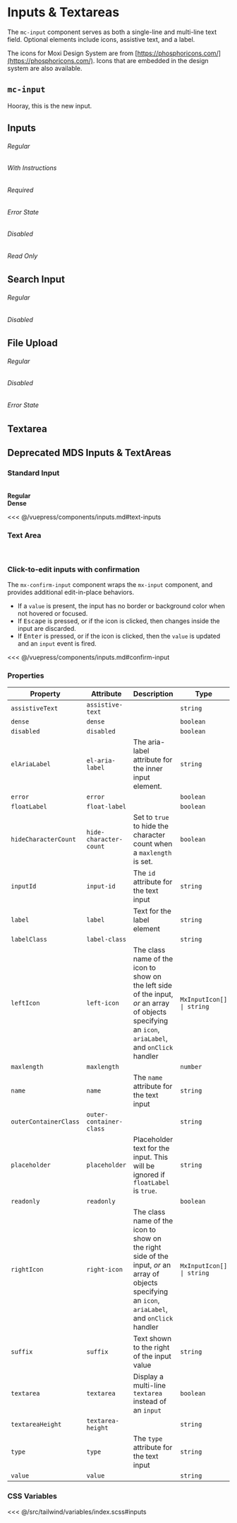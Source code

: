 # Inputs & Textareas

The `mc-input` component serves as both a single-line and multi-line text field. Optional elements
include icons, assistive text, and a label.

The icons for Moxi Design System are from [https://phosphoricons.com/](https://phosphoricons.com/).
Icons that are embedded in the design system are also available.

## `mc-input`

Hooray, this is the new input.

## Inputs

<section class="mds">
  <div class="grid grid-cols-1 lg:grid-cols-2 gap-16 mt-10">
    <div class="my-2">
      <h6 class="emphasis mb-10">Regular</h6>
      <mc-input type="text" label="Label" placeholder="Placeholder"></mc-input>
    </div>
    <div class="my-2">
      <h6 class="emphasis mb-10">With Instructions</h6>
      <mc-input type="text" label="Label" placeholder="Placeholder" instructions="These are instructions..."></mc-input>
    </div>
    <div class="my-2">
      <h6 class="emphasis mb-10">Required</h6>
      <mc-input type="text" label="Label" placeholder="Placeholder" instructions="This is a required field." required></mc-input>
    </div>
    <div class="my-2">
      <h6 class="emphasis mb-10">Error State</h6>
      <mc-input type="text" label="Label" placeholder="Placeholder" error error-msg="This is an error..."></mc-input>
    </div>
    <div class="my-2">
      <h6 class="emphasis mb-10">Disabled</h6>
      <mc-input type="text" label="Label" placeholder="Placeholder" disabled></mc-input>
    </div>
    <div class="my-2">
      <h6 class="emphasis mb-10">Read Only</h6>
      <mc-input type="text" label="Label" placeholder="Placeholder" value="Read Only" readonly></mc-input>
    </div>
  </div>
</section>

## Search Input

<section class="mds">
  <div class="grid grid-cols-1 lg:grid-cols-2 gap-16 mt-10">
    <div class="my-2">
      <h6 class="emphasis mb-10">Regular</h6>
      <mc-input type="file" label="Label" placeholder="Search for..." instructions="Please use the input above to search." search></mc-input>
    </div>
    <div class="my-2">
      <h6 class="emphasis mb-10">Disabled</h6> 
      <mc-input type="search" label="Label" placeholder="Search for..." instructions="Please use the input above to search." search disabled></mc-input>
    </div>
  </div>
</section>

## File Upload

<section class="mds">
  <div class="grid grid-cols-1 lg:grid-cols-2 gap-16 mt-10">
    <div class="my-2">
      <h6 class="emphasis mb-10">Regular</h6>
      <mc-input type="file" label="Label" placeholder="Choose File" instructions="Please use the input above to search."></mc-input>
    </div>
    <div class="my-2">
      <h6 class="emphasis mb-10">Disabled</h6>
      <mc-input type="file" label="Label" placeholder="Choose File" instructions="Please use the input above to search." disabled></mc-input>
    </div>
    <div class="my-2">
      <h6 class="emphasis mb-10">Error State</h6>
      <mc-input type="file" label="Label" placeholder="Choose File" instructions="Please use the input above to search." error error-msg="Your file input haz error'd, my friend."></mc-input>
    </div>
  </div>
</section>

## Textarea

<section class="mds">
  <div class="grid grid-cols-1 lg:grid-cols-2 gap-16 mt-10">
    <div class="my-2">
      <mc-input type="textarea" label="Normal Textarea" placeholder="Enter content" instructions="Enter your article content."></mc-input>
    </div>
    <div class="my-2">
      <mc-input type="textarea" label="Disabled Textarea" placeholder="Enter content" disabled></mc-input>
    </div>
    <div class="my-2">
      <mc-input type="textarea" label="Disabled Textarea" placeholder="Enter content" error error-msg="There was an error."></mc-input>
    </div>
  </div>
</section>

## Deprecated MDS Inputs & TextAreas

### Standard Input

<br />
<section class="mds">
  <!-- #region text-inputs -->
  <div class="grid grid-cols-1 lg:grid-cols-2 gap-40">
    <div>
      <strong>Regular</strong>
      <div class="my-20">
        <mx-input label="Label" placeholder="Placeholder"></mx-input>
      </div>
      <div class="my-20">
        <mx-input label="Floating Label" float-label></mx-input>
      </div>
      <div class="my-20">
        <mx-input label="Label & Left Icon" left-icon="ph-apple-logo"></mx-input>
      </div>
      <div class="my-20">
        <mx-input label="Floating Label & Left Icon" float-label left-icon="ph-apple-logo"></mx-input>
      </div>
      <div class="my-20">
        <mx-input
          label="Label & Clickable Right Icons"
          :right-icon.prop="[
            { icon: 'ph-x', ariaLabel: 'Cancel', onClick: clickHandler },
            { icon: 'ph-check', ariaLabel: 'OK', onClick: clickHandler },
          ]"
        />
      </div>
      <div class="my-20">
        <mx-input label="Label & Assistive Text" assistive-text="Helpful text about input"></mx-input>
      </div>
      <div class="my-20">
        <mx-input label="Label & Error" :value="inputValue" error assistive-text="Error message"></mx-input>
      </div>
      <div class="my-20">
        <mx-input label="Disabled" assistive-text="This input is disabled" disabled :value="inputValue"></mx-input>
      </div>
      <div class="my-20">
        <mx-input label="Read-only" assistive-text="This input is read-only" readonly :value="inputValue" @input="inputValue = $event.target.value"></mx-input>
      </div>
      <div class="my-20">
        <mx-input label="Label & Suffix" suffix="SQFT" dense></mx-input>
      </div>
      <div class="my-20">
        <mx-input maxlength="100" label="Label" assistive-text="This input has a maxlength attribute" :value="inputValue" @input="inputValue = $event.target.value"></mx-input>
      </div>
    </div>
    <div>
      <strong>Dense</strong>
      <div class="my-20">
        <mx-input label="Label" placeholder="Placeholder" dense></mx-input>
      </div>
      <div class="my-20">
        <mx-input label="Floating Label" float-label dense></mx-input>
      </div>
      <div class="my-20">
        <mx-input label="Label & Left Icon" left-icon="ph-apple-logo" dense></mx-input>
      </div>
      <div class="my-20">
        <mx-input label="Floating Label & Left Icon" float-label left-icon="ph-apple-logo" dense></mx-input>
      </div>
      <div class="my-20">
        <mx-input
          label="Label & Clickable Right Icons"
          :right-icon.prop="[
            { icon: 'ph-x', ariaLabel: 'Cancel', onClick: clickHandler },
            { icon: 'ph-check', ariaLabel: 'OK', onClick: clickHandler },
          ]"
          dense
        />
      </div>
      <div class="my-20">
        <mx-input label="Label & Assistive Text" assistive-text="Helpful text about input" dense></mx-input>
      </div>
      <div class="my-20">
        <mx-input label="Label & Error" :value="inputValue" error assistive-text="Error message" dense></mx-input>
      </div>
      <div class="my-20">
        <mx-input label="Disabled" assistive-text="This input is disabled" disabled :value="inputValue" dense></mx-input>
      </div>
      <div class="my-20">
        <mx-input label="Read-only" assistive-text="This input is read-only" readonly dense :value="inputValue" @input="inputValue = $event.target.value"></mx-input>
      </div>
      <div class="my-20">
        <mx-input label="Label & Suffix" suffix="SQFT" dense></mx-input>
      </div>
      <div class="my-20">
        <mx-input maxlength="100" label="Label" assistive-text="This input has a maxlength attribute" dense :value="inputValue" @input="inputValue = $event.target.value"></mx-input>
      </div>
    </div>
  </div>
  <!-- #endregion text-inputs -->
</section>

<<< @/vuepress/components/inputs.md#text-inputs

### Text Area

<br />
<section class="mds">
  <!-- #region textareas -->
  <mx-input label="Label" placeholder="Placeholder" textarea assistive-text="This textarea has a height of 100px" textarea-height="100px"></mx-input>
  <mx-input class="mt-40" label="Label & Error" textarea error assistive-text="Error message"></mx-input>
  <mx-input class="my-40" label="Floating Label" textarea float-label maxlength="255" assistive-text="This textarea has a maxlength and really, really, really, really, really, really, really, really, really, really, really, really, really, really, really, really, really long assistive text"></mx-input>
  <!-- #endregion textareas -->
</section>

### Click-to-edit inputs with confirmation

The `mx-confirm-input` component wraps the `mx-input` component, and provides additional edit-in-place behaviors.

- If a `value` is present, the input has no border or background color when not hovered or focused.
- If <kbd>Escape</kbd> is pressed, or if the <i class="mds-x"></i> icon is clicked, then changes inside the input are discarded.
- If <kbd>Enter</kbd> is pressed, or if the <i class="mds-check"></i> icon is clicked, then the `value` is updated and an `input` event is fired.

<section class="mds">
  <div class="space-y-20 my-40">
    <!-- #region confirm-input -->
    <mx-confirm-input placeholder="Placeholder" value="Click to edit this value." />
    <mx-confirm-input float-label label="Label" value="" />
    <mx-confirm-input disabled el-aria-label="Disabled input" value="This is a value, but the input is disabled." />
    <!-- #endregion confirm-input -->
  </div>
</section>

<<< @/vuepress/components/inputs.md#confirm-input

### Properties

| Property              | Attribute               | Description                                                                                                                                          | Type                      | Default     |
| --------------------- | ----------------------- | ---------------------------------------------------------------------------------------------------------------------------------------------------- | ------------------------- | ----------- |
| `assistiveText`       | `assistive-text`        |                                                                                                                                                      | `string`                  | `undefined` |
| `dense`               | `dense`                 |                                                                                                                                                      | `boolean`                 | `false`     |
| `disabled`            | `disabled`              |                                                                                                                                                      | `boolean`                 | `false`     |
| `elAriaLabel`         | `el-aria-label`         | The aria-label attribute for the inner input element.                                                                                                | `string`                  | `undefined` |
| `error`               | `error`                 |                                                                                                                                                      | `boolean`                 | `false`     |
| `floatLabel`          | `float-label`           |                                                                                                                                                      | `boolean`                 | `false`     |
| `hideCharacterCount`  | `hide-character-count`  | Set to `true` to hide the character count when a `maxlength` is set.                                                                                 | `boolean`                 | `false`     |
| `inputId`             | `input-id`              | The `id` attribute for the text input                                                                                                                | `string`                  | `undefined` |
| `label`               | `label`                 | Text for the label element                                                                                                                           | `string`                  | `undefined` |
| `labelClass`          | `label-class`           |                                                                                                                                                      | `string`                  | `''`        |
| `leftIcon`            | `left-icon`             | The class name of the icon to show on the left side of the input, _or_ an array of objects specifying an `icon`, `ariaLabel`, and `onClick` handler  | `MxInputIcon[] \| string` | `undefined` |
| `maxlength`           | `maxlength`             |                                                                                                                                                      | `number`                  | `undefined` |
| `name`                | `name`                  | The `name` attribute for the text input                                                                                                              | `string`                  | `undefined` |
| `outerContainerClass` | `outer-container-class` |                                                                                                                                                      | `string`                  | `''`        |
| `placeholder`         | `placeholder`           | Placeholder text for the input. This will be ignored if `floatLabel` is `true`.                                                                      | `string`                  | `undefined` |
| `readonly`            | `readonly`              |                                                                                                                                                      | `boolean`                 | `false`     |
| `rightIcon`           | `right-icon`            | The class name of the icon to show on the right side of the input, _or_ an array of objects specifying an `icon`, `ariaLabel`, and `onClick` handler | `MxInputIcon[] \| string` | `undefined` |
| `suffix`              | `suffix`                | Text shown to the right of the input value                                                                                                           | `string`                  | `undefined` |
| `textarea`            | `textarea`              | Display a multi-line `textarea` instead of an `input`                                                                                                | `boolean`                 | `false`     |
| `textareaHeight`      | `textarea-height`       |                                                                                                                                                      | `string`                  | `'250px'`   |
| `type`                | `type`                  | The `type` attribute for the text input                                                                                                              | `string`                  | `'text'`    |
| `value`               | `value`                 |                                                                                                                                                      | `string`                  | `undefined` |

### CSS Variables

<<< @/src/tailwind/variables/index.scss#inputs

<script>
export default {
  data() {
    return {
      inputValue: 'Input text'
    }
  },
  methods: {
    clickHandler() {
      console.log('Icon clicked!')
    },
  }
}
</script>
